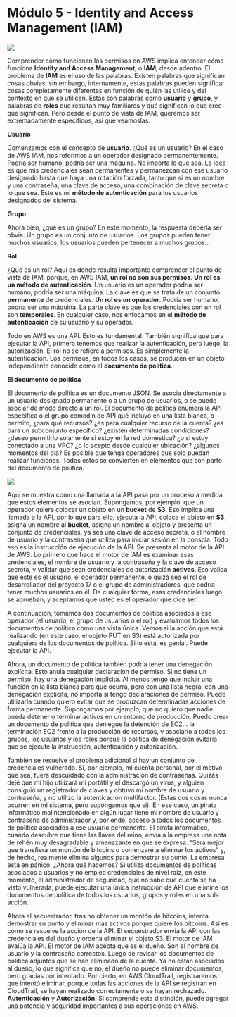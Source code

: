 # Módulo 5 - Identity and Access Management (IAM)

![](https://i.imgur.com/7djTQHR.png)

Comprender cómo funcionan los permisos en AWS implica entender cómo funciona **Identity and Access Management**, o **IAM**, desde adentro. El problema de **IAM** es el uso de las palabras. Existen palabras que significan cosas obvias; sin embargo, internamente, estas palabras pueden significar cosas completamente diferentes en función de quién las utilice y del contexto en que se utilicen. Estas son palabras como **usuario** y **grupo**, y palabras de **roles** que resultan muy familiares y qué significan lo que cree que significan. Pero desde el punto de vista de IAM, queremos ser extremadamente específicos, así que veamoslas.

**Usuario**

Comenzamos con el concepto de **usuario**. ¿Qué es un usuario? En el caso de AWS IAM, nos referimos a un operador designado permanentemente. Podría ser humano, podría ser una máquina. No importa lo que sea. La idea es que mis credenciales sean permanentes y permanezcan con ese usuario designado hasta que haya una rotación forzada, tanto que sí es un nombre y una contraseña, una clave de acceso, una combinación de clave secreta o lo que sea. Este es mi **método de autenticación** para los usuarios designados del sistema.

**Grupo** 

Ahora bien, ¿qué es un grupo? En este momento, la respuesta debería ser obvia. Un grupo es un conjunto de usuarios. Los grupos pueden tener muchos usuarios, los usuarios pueden pertenecer a muchos grupos... 

**Rol**

¿Qué es un rol? Aquí es donde resulta importante comprender el punto de vista de IAM, porque, en AWS IAM, **un rol no son sus permisos**. **Un rol es un método de autenticación**. Un usuario es un operador podria ser humano, podría ser una máquina. La clave es que se trata de un conjunto **permanente** de credenciales. **Un rol es un operador**. Podría ser humano, podría ser una máquina. La parte clave es que las credenciales con un rol son **temporales**. En cualquier caso, nos enfocamos en el **método de autenticación** de su usuario y su operador.

Todo en AWS es una API. Esto es fundamental. También significa que para ejecutar la API, primero tenemos que realizar la autenticación, pero luego, la autorización. El rol no se refiere a permisos. Es simplemente la autenticación. Los permisos, en todos los casos, se producen en un objeto independiente conocido como el **documento de política**.

**El documento de política**

El documento de política es un documento JSON. Se asocia directamente a un usuario designado permanente o a un grupo de usuarios, o se puede asociar de modo directo a un rol. El documento de política enumera la API específica o el grupo comodín de API qué incluyo en una lista blanca, o permito, ¿para qué recursos? ¿es para cualquier recurso de la cuenta? ¿es para un subconjunto específico? ¿existen determinadas condiciones? ¿deseo permitirlo solamente si estoy en la red doméstica? ¿o si estoy conectado a una VPC? ¿o lo acepto desde cualquier ubicación? ¿algunos momentos del día? Es posible que tenga operadores que solo puedan realizar funciones. Todos estos se convierten en elementos que son parte del documento de política. 

![](https://i.imgur.com/ioP6Wr3.png)

Aquí se muestra como una llamada a la API pasa por un proceso a medida que estos elementos se asocian. Supongamos, por ejemplo, que un operador quiere colocar un objeto en un **bucket** de **S3**. Eso implica una llamada a la API, por lo que para ello, ejecuta la API, coloca el objeto en **S3**,  asigna un nombre al **bucket**, asigna un nombre al objeto y presenta un conjunto de credenciales, ya sea una clave de acceso secreta, o el nombre de usuario y la contraseña que utiliza para iniciar sesión en la consola. Todo eso es la instrucción de ejecución de la API. Se presenta al motor de la API de AWS. Lo primero que hace el motor de IAM es examinar esas credenciales, el nombre de usuario y la contraseña y la clave de acceso secreta, y validar que sean credenciales de autorización **activas**. Eso valida que este es el usuario, el operador permanente, o quizá sea el rol de desarrollador del proyecto 17 o el grupo de administradores, que podría tener muchos usuarios en él. De cualquier forma, esas credenciales luego se aprueban, y aceptamos que usted es el operador que dice ser.

A continuación, tomamos dos documentos de política asociados a ese operador (el usuario, el grupo de usuarios o el rol) y evaluamos todos los documentos de política como una vista única. Vemos si la acción que está realizando (en este caso, el objeto PUT en S3) está autorizada por cualquiera de los documentos de política. Si lo está, es genial. Puede ejecutar la API.

Ahora, un documento de política también podría tener una denegación explícita. Esto anula cualquier declaración de permiso. Si no tiene un permiso, hay una denegación implícita. Al menos tengo que incluir una función en la lista blanca para que ocurra, pero con una lista negra, con una denegación explícita, no importa si tengo declaraciones de permiso. Puedo utilizarla cuando quiero evitar que se produzcan determinadas acciones de forma permanente. Supongamos por ejemplo, que no quiero que nadie pueda detener o terminar activos en un entorno de producción. Puedo crear un documento de política que deniegue la detención de EC2... la terminación EC2 frente a la producción de recursos, y asociarlo a todos los grupos, los usuarios y los roles porque la política de denegación evitaría que se ejecute la instrucción, autenticación y autorización.

También se resuelve el problema adicional si hay un conjunto de credenciales vulnerado. Si, por ejemplo, mi cuenta personal, por el motivo que sea, fuera descuidado con la administración de contraseñas. Quizás dejé que mi hijo utilizará mi portátil y él descargó un virus, y alguien consiguió un registrador de claves y obtuvo mi nombre de usuario y contraseña, y no utilizo la autenticación multifactor. (Estas dos cosas nunca ocurren en mi sistema, pero supongamos que sí). En ese caso, un pirata informático malintencionado en algún lugar tiene mi nombre de usuario y contraseña de administrador y, por ende, acceso a todos los documentos de política asociados a ese usuario permanente. El pirata informático, cuando descubre que tiene las llaves del reino, envía a la empresa una nota de rehén muy desagradable y amenazante en que se expresa: “Será mejor que transfiera un montón de bitcoins o comenzaré a eliminar los activos” y, de hecho, realmente elimina algunos para demostrar su punto. La empresa está en pánico. ¿Ahora qué hacemos? Si utiliza documentos de políticas asociados a usuarios y no emplea credenciales de nivel raíz, en este momento, el administrador de seguridad, que no sabe que cuenta se ha visto vulnerada, puede ejecutar una única instrucción de API que elimine los documentos de política de todos los usuarios, grupos y roles en una sola acción.

Ahora el secuestrador, tras no obtener un montón de bitcoins, intenta demostrar su punto y eliminar más activos porque quiere los bitcoins. Así es cómo se resuelve la acción de la API. El secuestrador envía la API con las credenciales del dueño y ordena eliminar el objeto S3. El motor de IAM evalúa la API. El motor de IAM acepta que es el dueño. Son el nombre de usuario y la contraseña correctos. Luego de revisar los documentos de política adjuntos que se han eliminado de la cuenta. Ya no están asociados al dueño, lo que significa que no, el dueño no puede eliminar documentos, pero gracias por intentarlo. Por cierto, en AWS CloudTrail, registraremos que intentó eliminar, porque todas las acciones de la API se registran en CloudTrail, se hayan realizado correctamente o se hayan rechazado. **Autenticación** y **Autorización**. Si comprende esta distinción, puede agregar una potencia y seguridad importantes a sus operaciones en AWS.